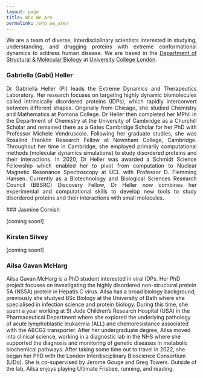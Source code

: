 ```yaml
---
layout: page
title: Who We Are
permalink: /who_we_are/
---
```

<div style="text-align: justify;">

We are a team of diverse, interdisciplinary scientists interested in studying, understanding, and drugging proteins with extreme conformational dynamics to address human disease. We are based in the [Department of Structural & Molecular Biology](https://www.ucl.ac.uk/biosciences/structural-and-molecular-biology) at [University College London](https://www.ucl.ac.uk).
</div>

### Gabriella (Gabi) Heller
<div style="text-align: justify;">

Dr Gabriella Heller (PI) leads the Extreme Dynamics and Therapeutics Laboratory. Her research focuses on targeting highly dynamic biomolecules called intrinsically disordered proteins (IDPs), which rapidly interconvert between different shapes. Originally from Chicago, she studied Chemistry and Mathematics at Pomona College. Dr Heller then completed her MPhil in the Department of Chemistry at the University of Cambridge as a Churchill Scholar and remained there as a Gates Cambridge Scholar for her PhD with Professor Michele Vendruscolo. Following her graduate studies, she was Rosalind Franklin Research Fellow at Newnham College, Cambridge. Throughout her time in Cambridge, she employed primarily computational methods (molecular dynamics simulations) to study disordered proteins and their interactions. In 2020, Dr Heller was awarded a Schmidt Science Fellowship which enabled her to pivot from computation to Nuclear Magnetic Resonance Spectroscopy at UCL with Professor D. Flemming Hansen. Currently as a Biotechnology and Biological Sciences Research Council (BBSRC) Discovery Fellow, Dr Heller now combines her experimental and computational skills to develop new tools to study disordered proteins and their interactions with small molecules.  
</div>
### Jasmine Cornish

[coming soon!]

### Kirsten Silvey

[coming soon!]

### Ailsa Gavan McHarg

Ailsa Gavan McHarg is a PhD student interested in viral IDPs. Her PhD project focuses on investigating the highly disordered non-structural protein 5A (NS5A) protein in Hepatis C virus. Ailsa has a broad biology background; previously she studyed BSc Biology at the University of Bath where she specialised in infection science and protein biology. During this time, she spent a year working at St Jude Children’s Research Hospital (USA) in the Pharmaceutical Department where she explored the underlying pathology of acute lymphoblastic leukaemia (ALL) and chemoresistance associated with the ABCG2 transporter. After her undergraduate degree, Ailsa moved into clinical science, working in a diagnostic lab in the NHS where she supported the diagnosis and monitoring of genetic diseases in metabolic biochemical pathways. After taking some time out to travel in 2022, she began her PhD with the London Interdisciplinary Bioscience Consortium (LIDo). She is co-supervised by Jerome Gouge and Greg Towers. Outside of the lab, Ailsa enjoys playing Ultimate Frisbee, running, and reading. 
